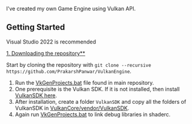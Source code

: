 I've created my own Game Engine using Vulkan API.

## Getting Started
Visual Studio 2022 is recommended

<ins>1. Downloading the repository**</ins>

Start by cloning the repository with `git clone --recursive https://github.com/PrakarshPanwar/VulkanEngine`.

1. Run the [VkGenProjects.bat](https://github.com/PrakarshPanwar/VulkanEngine/blob/master/VkGenProjects.bat) file found in main repository.
2. One prerequisite is the Vulkan SDK. If it is not installed, then install [VulkanSDK here](https://vulkan.lunarg.com/).
3. After installation, create a folder `VulkanSDK` and copy all the folders of VulkanSDK in [VulkanCore/vendor/VulkanSDK](https://github.com/PrakarshPanwar/VulkanEngine/tree/master/VulkanCore/vendor).
4. Again run [VkGenProjects.bat](https://github.com/PrakarshPanwar/VulkanEngine/blob/master/VkGenProjects.bat) to link debug libraries in shaderc.